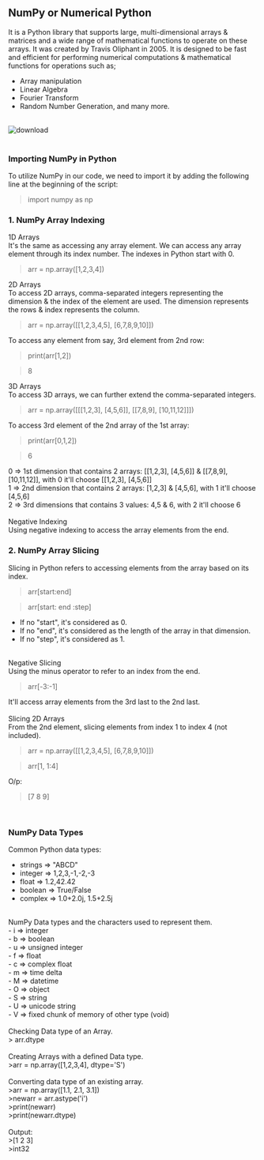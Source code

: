 ## NumPy or Numerical Python
It is a Python library that supports large, multi-dimensional arrays & matrices and a wide range of mathematical functions to operate on these arrays. It was created by Travis Oliphant in 2005. It is designed to be fast and efficient for performing numerical computations & mathematical functions for operations such as; <br/>
- Array manipulation<br/>
- Linear Algebra<br/>
- Fourier Transform<br/>
- Random Number Generation, and many more.<br/><br/>

![download](https://github.com/Sweta-Das/NumPy_Basics/assets/73231461/6b897bd5-438d-4603-a5d3-4200aec491f7)
<br/><br/>

### Importing NumPy in Python
To utilize NumPy in our code, we need to import it by adding the following line at the beginning of the script:
>import numpy as np

### 1. NumPy Array Indexing
1D Arrays<br/>
It's the same as accessing any array element. We can access any array element through its index number. The indexes in Python start with 0.<br/>
>arr = np.array([1,2,3,4])<br/>

2D Arrays<br/>
To access 2D arrays, comma-separated integers representing the dimension & the index of the element are used. The dimension represents the rows & index represents the column.<br/>
>arr = np.array([[1,2,3,4,5], [6,7,8,9,10]])<br/>

To access any element from say, 3rd element from 2nd row:<br/>
>print(arr[1,2])

>8<br/>

3D Arrays<br/>
To access 3D arrays, we can further extend the comma-separated integers.<br/>
>arr = np.array([[[1,2,3], [4,5,6]], [[7,8,9], [10,11,12]]])<br/>

To access 3rd element of the 2nd array of the 1st array:<br/>
>print(arr[0,1,2])

>6

0 => 1st dimension that contains 2 arrays: [[1,2,3], [4,5,6]] & [[7,8,9], [10,11,12]], with 0 it'll choose [[1,2,3], [4,5,6]]<br/>
1 => 2nd dimension that contains 2 arrays: [1,2,3] & [4,5,6], with 1 it'll choose [4,5,6]<br/>
2 => 3rd dimensions that contains 3 values: 4,5 & 6, with 2 it'll choose 6<br/>
<br/>
Negative Indexing<br/>
Using negative indexing to access the array elements from the end.
<br/>

### 2. NumPy Array Slicing
Slicing in Python refers to accessing elements from the array based on its index.<br/>
>arr[start:end]

>arr[start: end :step]
- If no "start", it's considered as 0.<br/>
- If no "end", it's considered as the length of the array in that dimension.<br/>
- If no "step", it's considered as 1.<br/>
<br/>
Negative Slicing<br/>
Using the minus operator to refer to an index from the end.<br/>

>arr[-3:-1]<br/>

It'll access array elements from the 3rd last to the 2nd last.<br/>
<br/>
Slicing 2D Arrays<br/>
From the 2nd element, slicing elements from index 1 to index 4 (not included).<br/>

>arr = np.array([[1,2,3,4,5], [6,7,8,9,10]])<br/>

>arr[1, 1:4]<br/>

O/p:<br/>

>[7 8 9]
<br/>

### NumPy Data Types
Common Python data types:<br/>
- strings => "ABCD"<br/>
- integer => 1,2,3,-1,-2,-3<br/>
- float => 1.2,42.42<br/>
- boolean => True/False<br/>
- complex => 1.0+2.0j, 1.5+2.5j<br/>
<br/>
NumPy Data types and the characters used to represent them.<br/>
- i => integer<br/>
- b => boolean<br/>
- u => unsigned integer<br/>
- f => float<br/>
- c => complex float<br/>
- m => time delta<br/>
- M => datetime<br/>
- O => object<br/>
- S => string<br/>
- U => unicode string<br/>
- V => fixed chunk of memory of other type (void)<br/>
<br/>
Checking Data type of an Array.<br/>
> arr.dtype<br/>
<br/>
Creating Arrays with a defined Data type.<br/>
>arr = np.array([1,2,3,4], dtype='S')<br/>
<br/>
Converting data type of an existing array.<br/>
>arr = np.array([1.1, 2.1, 3.1])<br/>
>newarr = arr.astype('i')<br/>
>print(newarr)<br/>
>print(newarr.dtype)<br/>
<br/>
Output:<br/>
>[1 2 3]<br/>
>int32
<br/>


